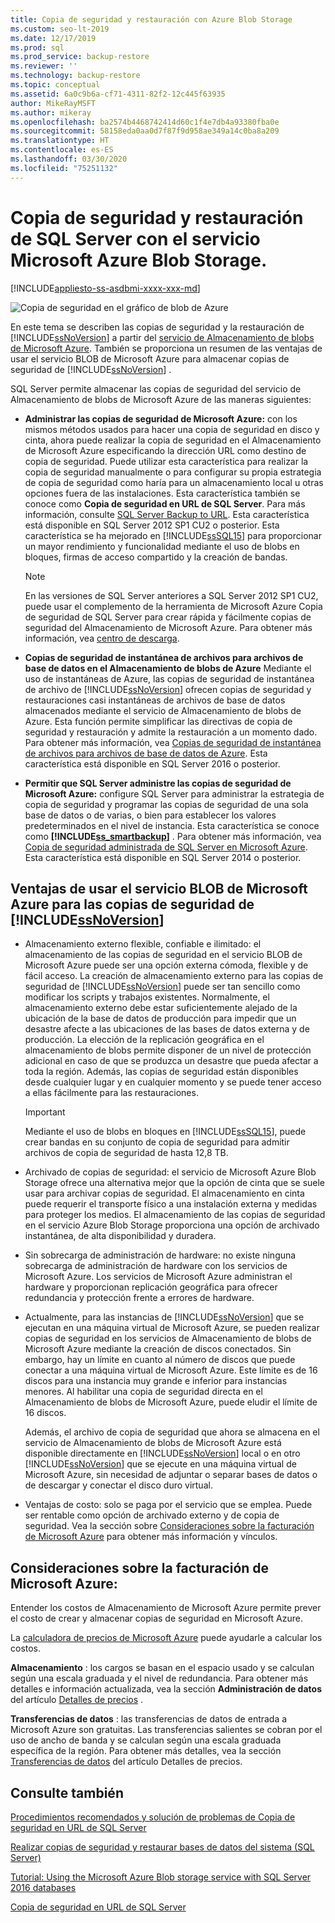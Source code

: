 ```yaml
---
title: Copia de seguridad y restauración con Azure Blob Storage
ms.custom: seo-lt-2019
ms.date: 12/17/2019
ms.prod: sql
ms.prod_service: backup-restore
ms.reviewer: ''
ms.technology: backup-restore
ms.topic: conceptual
ms.assetid: 6a0c9b6a-cf71-4311-82f2-12c445f63935
author: MikeRayMSFT
ms.author: mikeray
ms.openlocfilehash: ba2574b4468742414d60c1f4e7db4a93380fba0e
ms.sourcegitcommit: 58158eda0aa0d7f87f9d958ae349a14c0ba8a209
ms.translationtype: HT
ms.contentlocale: es-ES
ms.lasthandoff: 03/30/2020
ms.locfileid: "75251132"
---
```

# <a name="sql-server-backup-and-restore-with-microsoft-azure-blob-storage-service"></a>Copia de seguridad y restauración de SQL Server con el servicio Microsoft Azure Blob Storage.
[!INCLUDE[appliesto-ss-asdbmi-xxxx-xxx-md](../../includes/appliesto-ss-asdbmi-xxxx-xxx-md.md)]

  ![Copia de seguridad en el gráfico de blob de Azure](../../relational-databases/backup-restore/media/backup-to-azure-blob-graphic.png "Copia de seguridad en el gráfico de blob de Azure")  
  
 En este tema se describen las copias de seguridad y la restauración de [!INCLUDE[ssNoVersion](../../includes/ssnoversion-md.md)] a partir del [servicio de Almacenamiento de blobs de Microsoft Azure](https://www.windowsazure.com/develop/net/how-to-guides/blob-storage/). También se proporciona un resumen de las ventajas de usar el servicio BLOB de Microsoft Azure para almacenar copias de seguridad de [!INCLUDE[ssNoVersion](../../includes/ssnoversion-md.md)] .  
  
 SQL Server permite almacenar las copias de seguridad del servicio de Almacenamiento de blobs de Microsoft Azure de las maneras siguientes:  
  
-   **Administrar las copias de seguridad de Microsoft Azure:** con los mismos métodos usados para hacer una copia de seguridad en disco y cinta, ahora puede realizar la copia de seguridad en el Almacenamiento de Microsoft Azure especificando la dirección URL como destino de copia de seguridad. Puede utilizar esta característica para realizar la copia de seguridad manualmente o para configurar su propia estrategia de copia de seguridad como haría para un almacenamiento local u otras opciones fuera de las instalaciones. Esta característica también se conoce como **Copia de seguridad en URL de SQL Server**. Para más información, consulte [SQL Server Backup to URL](../../relational-databases/backup-restore/sql-server-backup-to-url.md). Esta característica está disponible en SQL Server 2012 SP1 CU2 o posterior. Esta característica se ha mejorado en [!INCLUDE[ssSQL15](../../includes/sssql15-md.md)] para proporcionar un mayor rendimiento y funcionalidad mediante el uso de blobs en bloques, firmas de acceso compartido y la creación de bandas.  
  
    > [!NOTE]  
    >  En las versiones de SQL Server anteriores a SQL Server 2012 SP1 CU2, puede usar el complemento de la herramienta de Microsoft Azure Copia de seguridad de SQL Server para crear rápida y fácilmente copias de seguridad del Almacenamiento de Microsoft Azure. Para obtener más información, vea [centro de descarga](https://go.microsoft.com/fwlink/?LinkID=324399).  
  
-   **Copias de seguridad de instantánea de archivos para archivos de base de datos en el Almacenamiento de blobs de Azure** Mediante el uso de instantáneas de Azure, las copias de seguridad de instantánea de archivo de [!INCLUDE[ssNoVersion](../../includes/ssnoversion-md.md)] ofrecen copias de seguridad y restauraciones casi instantáneas de archivos de base de datos almacenados mediante el servicio de Almacenamiento de blobs de Azure. Esta función permite simplificar las directivas de copia de seguridad y restauración y admite la restauración a un momento dado. Para obtener más información, vea [Copias de seguridad de instantánea de archivos para archivos de base de datos de Azure](../../relational-databases/backup-restore/file-snapshot-backups-for-database-files-in-azure.md). Esta característica está disponible en SQL Server 2016 o posterior.  
  
-   **Permitir que SQL Server administre las copias de seguridad de Microsoft Azure:** configure SQL Server para administrar la estrategia de copia de seguridad y programar las copias de seguridad de una sola base de datos o de varias, o bien para establecer los valores predeterminados en el nivel de instancia. Esta característica se conoce como **[!INCLUDE[ss_smartbackup](../../includes/ss-smartbackup-md.md)]** . Para obtener más información, vea [Copia de seguridad administrada de SQL Server en Microsoft Azure](../../relational-databases/backup-restore/sql-server-managed-backup-to-microsoft-azure.md). Esta característica está disponible en SQL Server 2014 o posterior.  
  
## <a name="benefits-of-using-the-microsoft-azure-blob-service-for-ssnoversion-backups"></a>Ventajas de usar el servicio BLOB de Microsoft Azure para las copias de seguridad de [!INCLUDE[ssNoVersion](../../includes/ssnoversion-md.md)]  
  
-   Almacenamiento externo flexible, confiable e ilimitado: el almacenamiento de las copias de seguridad en el servicio BLOB de Microsoft Azure puede ser una opción externa cómoda, flexible y de fácil acceso. La creación de almacenamiento externo para las copias de seguridad de [!INCLUDE[ssNoVersion](../../includes/ssnoversion-md.md)] puede ser tan sencillo como modificar los scripts y trabajos existentes. Normalmente, el almacenamiento externo debe estar suficientemente alejado de la ubicación de la base de datos de producción para impedir que un desastre afecte a las ubicaciones de las bases de datos externa y de producción. La elección de la replicación geográfica en el almacenamiento de blobs permite disponer de un nivel de protección adicional en caso de que se produzca un desastre que pueda afectar a toda la región. Además, las copias de seguridad están disponibles desde cualquier lugar y en cualquier momento y se puede tener acceso a ellas fácilmente para las restauraciones.  
  
    > [!IMPORTANT]  
    >  Mediante el uso de blobs en bloques en [!INCLUDE[ssSQL15](../../includes/sssql15-md.md)], puede crear bandas en su conjunto de copia de seguridad para admitir archivos de copia de seguridad de hasta 12,8 TB.  
  
-   Archivado de copias de seguridad: el servicio de Microsoft Azure Blob Storage ofrece una alternativa mejor que la opción de cinta que se suele usar para archivar copias de seguridad. El almacenamiento en cinta puede requerir el transporte físico a una instalación externa y medidas para proteger los medios. El almacenamiento de las copias de seguridad en el servicio Azure Blob Storage proporciona una opción de archivado instantánea, de alta disponibilidad y duradera.  
  
-   Sin sobrecarga de administración de hardware: no existe ninguna sobrecarga de administración de hardware con los servicios de Microsoft Azure. Los servicios de Microsoft Azure administran el hardware y proporcionan replicación geográfica para ofrecer redundancia y protección frente a errores de hardware.  
  
-   Actualmente, para las instancias de [!INCLUDE[ssNoVersion](../../includes/ssnoversion-md.md)] que se ejecutan en una máquina virtual de Microsoft Azure, se pueden realizar copias de seguridad en los servicios de Almacenamiento de blobs de Microsoft Azure mediante la creación de discos conectados. Sin embargo, hay un límite en cuanto al número de discos que puede conectar a una máquina virtual de Microsoft Azure. Este límite es de 16 discos para una instancia muy grande e inferior para instancias menores. Al habilitar una copia de seguridad directa en el Almacenamiento de blobs de Microsoft Azure, puede eludir el límite de 16 discos.  
  
     Además, el archivo de copia de seguridad que ahora se almacena en el servicio de Almacenamiento de blobs de Microsoft Azure está disponible directamente en [!INCLUDE[ssNoVersion](../../includes/ssnoversion-md.md)] local o en otro [!INCLUDE[ssNoVersion](../../includes/ssnoversion-md.md)] que se ejecute en una máquina virtual de Microsoft Azure, sin necesidad de adjuntar o separar bases de datos o de descargar y conectar el disco duro virtual.  
  
-   Ventajas de costo: solo se paga por el servicio que se emplea. Puede ser rentable como opción de archivado externo y de copia de seguridad. Vea la sección sobre [Consideraciones sobre la facturación de Microsoft Azure](#Billing) para obtener más información y vínculos.  
  
##  <a name="microsoft-azure-billing-considerations"></a><a name="Billing"></a> Consideraciones sobre la facturación de Microsoft Azure:  
 Entender los costos de Almacenamiento de Microsoft Azure permite prever el costo de crear y almacenar copias de seguridad en Microsoft Azure.  
  
 La [calculadora de precios de Microsoft Azure](https://go.microsoft.com/fwlink/?LinkId=277060) puede ayudarle a calcular los costos.  
  
 **Almacenamiento** : los cargos se basan en el espacio usado y se calculan según una escala graduada y el nivel de redundancia. Para obtener más detalles e información actualizada, vea la sección **Administración de datos** del artículo [Detalles de precios](https://go.microsoft.com/fwlink/?LinkId=277059) .  
  
 **Transferencias de datos** : las transferencias de datos de entrada a Microsoft Azure son gratuitas. Las transferencias salientes se cobran por el uso de ancho de banda y se calculan según una escala graduada específica de la región. Para obtener más detalles, vea la sección [Transferencias de datos](https://go.microsoft.com/fwlink/?LinkId=277061) del artículo Detalles de precios.  
  
## <a name="see-also"></a>Consulte también  

[Procedimientos recomendados y solución de problemas de Copia de seguridad en URL de SQL Server](../../relational-databases/backup-restore/sql-server-backup-to-url-best-practices-and-troubleshooting.md)   

[Realizar copias de seguridad y restaurar bases de datos del sistema &#40;SQL Server&#41;](../../relational-databases/backup-restore/back-up-and-restore-of-system-databases-sql-server.md)   

[Tutorial: Using the Microsoft Azure Blob storage service with SQL Server 2016 databases](../tutorial-use-azure-blob-storage-service-with-sql-server-2016.md)

[Copia de seguridad en URL de SQL Server](../../relational-databases/backup-restore/sql-server-backup-to-url.md)  
  
  
